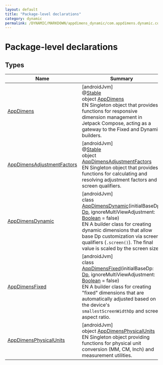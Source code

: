 ```yaml
---
layout: default
title: "Package-level declarations"
category: dynamic
permalink: /DYNAMIC/MARKDOWN/appdimens_dynamic/com.appdimens.dynamic.compose/index.html
---
```


# Package-level declarations

## Types

| Name | Summary |
|---|---|
| [AppDimens](-app-dimens/index.md) | [androidJvm]<br>@[Stable](https://developer.android.com/reference/kotlin/androidx/compose/runtime/Stable.html)<br>object [AppDimens](-app-dimens/index.md)<br>EN Singleton object that provides functions for responsive dimension management in Jetpack Compose, acting as a gateway to the Fixed and Dynamic builders. |
| [AppDimensAdjustmentFactors](-app-dimens-adjustment-factors/index.md) | [androidJvm]<br>@[Stable](https://developer.android.com/reference/kotlin/androidx/compose/runtime/Stable.html)<br>object [AppDimensAdjustmentFactors](-app-dimens-adjustment-factors/index.md)<br>EN Singleton object that provides functions for calculating and resolving adjustment factors and screen qualifiers. |
| [AppDimensDynamic](-app-dimens-dynamic/index.md) | [androidJvm]<br>class [AppDimensDynamic](-app-dimens-dynamic/index.md)(initialBaseDp: [Dp](https://developer.android.com/reference/kotlin/androidx/compose/ui/unit/Dp.html), ignoreMultiViewAdjustment: [Boolean](https://kotlinlang.org/api/core/kotlin-stdlib/kotlin/-boolean/index.html) = false)<br>EN A builder class for creating dynamic dimensions that allow base Dp customization via screen qualifiers (`.screen()`). The final value is scaled by the screen size. |
| [AppDimensFixed](-app-dimens-fixed/index.md) | [androidJvm]<br>class [AppDimensFixed](-app-dimens-fixed/index.md)(initialBaseDp: [Dp](https://developer.android.com/reference/kotlin/androidx/compose/ui/unit/Dp.html), ignoreMultiViewAdjustment: [Boolean](https://kotlinlang.org/api/core/kotlin-stdlib/kotlin/-boolean/index.html) = false)<br>EN A builder class for creating "fixed" dimensions that are automatically adjusted based on the device's `smallestScreenWidthDp` and screen aspect ratio. |
| [AppDimensPhysicalUnits](-app-dimens-physical-units/index.md) | [androidJvm]<br>object [AppDimensPhysicalUnits](-app-dimens-physical-units/index.md)<br>EN Singleton object providing functions for physical unit conversion (MM, CM, Inch) and measurement utilities. |